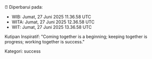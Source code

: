 ⏰ Diperbarui pada:
- WIB: Jumat, 27 Juni 2025 11.36.58 UTC
- WITA: Jumat, 27 Juni 2025 12.36.58 UTC
- WIT: Jumat, 27 Juni 2025 13.36.58 UTC

Kutipan Inspiratif:
"Coming together is a beginning; keeping together is progress; working together is success."


Kategori: success

